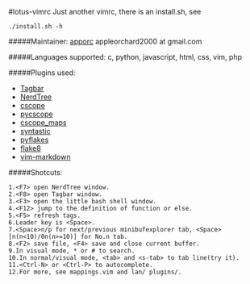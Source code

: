 #lotus-vimrc
Just another vimrc, there is an install.sh, see

    ./install.sh -h

#####Maintainer:
[apporc](https://github.com/apporc)
appleorchard2000 at gmail.com

#####Languages supported:
c, python, javascript, html, css, vim, php

#####Plugins used:
* [Tagbar](https://github.com/vim-scripts/Tagbar.git)
* [NerdTree](https://github.com/scrooloose/nerdtree.git)
* [cscope](https://github.com/vim-scripts/cscope.vim.git)
* [pycscope](https://github.com/portante/pycscope.git)
* [cscope_maps](https://github.com/chazy/cscope_maps.git)
* [syntastic](https://github.com/scrooloose/syntastic.git)
* [pyflakes](https://github.com/kevinw/pyflakes.git)
* [flake8](https://github.com/apporc/flake8.git)
* [vim-markdown](https://github.com/plasticboy/vim-markdown.git)

#####Shotcuts:

    1.<F7> open NerdTree window.
    2.<F8> open Tagbar window.
    3.<F3> open the little bash shell window.
    4.<F12> jump to the definition of function or else.
    5.<F5> refresh tags.
    6.Leader key is <Space>.
    7.<Space>n/p for next/previous minibufexplorer tab, <Space>[n(n<10)/0n(n>=10)] for No.n tab.
    8.<F2> save file, <F4> save and close current buffer.
    9.In visual mode, * or # to search.
    10.In normal/visual mode, <tab> and <s-tab> to tab line(try it).
    11.<Ctrl-N> or <Ctrl-P> to autocomplete.
    12.For more, see mappings.vim and lan/ plugins/.
